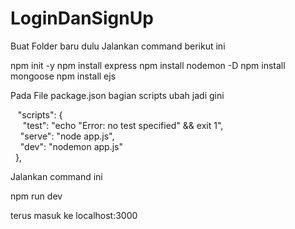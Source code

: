 # LoginDanSignUp
Buat Folder baru dulu
Jalankan command berikut ini

npm init -y
npm install express
npm install nodemon -D
npm install mongoose
npm install ejs

Pada File package.json bagian scripts ubah jadi gini

&nbsp;&nbsp;  "scripts": { <br/>
&nbsp;&nbsp;&nbsp;&nbsp;    "test": "echo \"Error: no test specified\" && exit 1", <br/>
    &nbsp;&nbsp;&nbsp;&nbsp;"serve": "node app.js", <br/>
    &nbsp;&nbsp;&nbsp;&nbsp;"dev": "nodemon app.js" <br/>
  &nbsp;&nbsp;}, <br/>



Jalankan command ini

npm run dev

terus masuk ke localhost:3000

